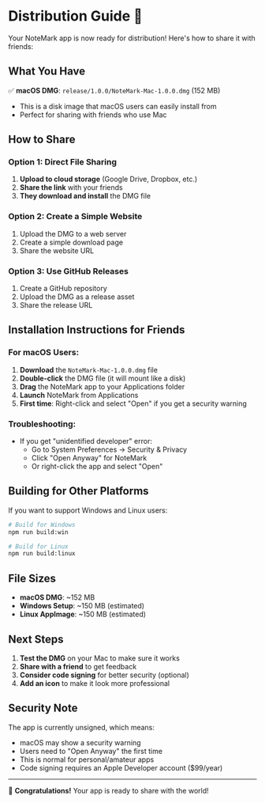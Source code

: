 # Distribution Guide 🚀

Your NoteMark app is now ready for distribution! Here's how to share it with friends:

## What You Have

✅ **macOS DMG**: `release/1.0.0/NoteMark-Mac-1.0.0.dmg` (152 MB)
- This is a disk image that macOS users can easily install from
- Perfect for sharing with friends who use Mac

## How to Share

### Option 1: Direct File Sharing
1. **Upload to cloud storage** (Google Drive, Dropbox, etc.)
2. **Share the link** with your friends
3. **They download and install** the DMG file

### Option 2: Create a Simple Website
1. Upload the DMG to a web server
2. Create a simple download page
3. Share the website URL

### Option 3: Use GitHub Releases
1. Create a GitHub repository
2. Upload the DMG as a release asset
3. Share the release URL

## Installation Instructions for Friends

### For macOS Users:
1. **Download** the `NoteMark-Mac-1.0.0.dmg` file
2. **Double-click** the DMG file (it will mount like a disk)
3. **Drag** the NoteMark app to your Applications folder
4. **Launch** NoteMark from Applications
5. **First time**: Right-click and select "Open" if you get a security warning

### Troubleshooting:
- If you get "unidentified developer" error:
  - Go to System Preferences → Security & Privacy
  - Click "Open Anyway" for NoteMark
  - Or right-click the app and select "Open"

## Building for Other Platforms

If you want to support Windows and Linux users:

```bash
# Build for Windows
npm run build:win

# Build for Linux  
npm run build:linux
```

## File Sizes
- **macOS DMG**: ~152 MB
- **Windows Setup**: ~150 MB (estimated)
- **Linux AppImage**: ~150 MB (estimated)

## Next Steps

1. **Test the DMG** on your Mac to make sure it works
2. **Share with a friend** to get feedback
3. **Consider code signing** for better security (optional)
4. **Add an icon** to make it look more professional

## Security Note

The app is currently unsigned, which means:
- macOS may show a security warning
- Users need to "Open Anyway" the first time
- This is normal for personal/amateur apps
- Code signing requires an Apple Developer account ($99/year)

---

🎉 **Congratulations!** Your app is ready to share with the world!
